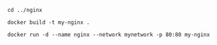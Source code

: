 ```
cd ../nginx
```
```
docker build -t my-nginx .
```
```
docker run -d --name nginx --network mynetwork -p 80:80 my-nginx
```
